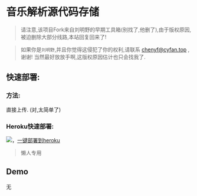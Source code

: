 # 音乐解析源代码存储

> 请注意,该项目Fork来自刘明野的早期工具箱(别找了,他删了),由于版权原因,被迫删除大部分线路,本站回复回来了!

> 如果你是`刘明野`,并且你觉得这侵犯了你的权利,请联系 <chenyf@cyfan.top> ,谢谢!
> 当然最好放放手啊,这版权原因估计也只会找我了.

## 快速部署:
### 方法:
直接上传.
(对,太简单了)
### Heroku快速部署:

[![](https://www.herokucdn.com/deploy/button.png)](https://heroku.com/deploy?template=https://github.com/ChenYFan/music/tree/re)，[一键部署到heroku](https://heroku.com/deploy?template=https://github.com/ChenYFan/music/tree/re)

> 懒人专用 

## Demo
无
